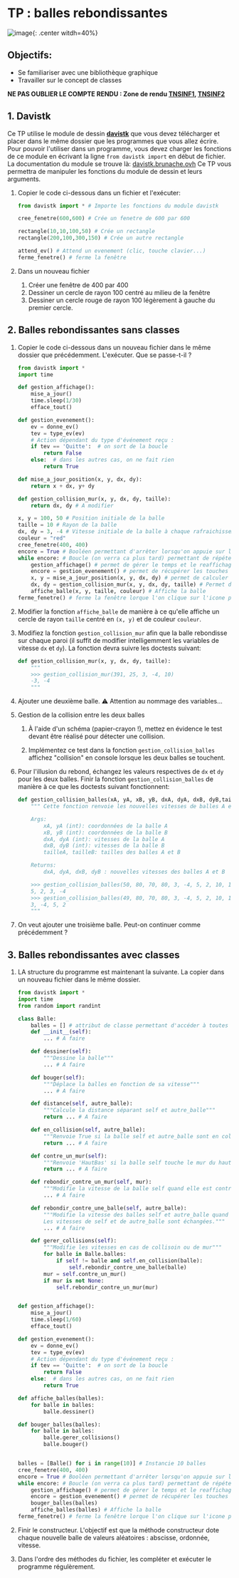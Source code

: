 # TP : balles rebondissantes

![image](data/balles1.png){: .center witdh=40%}

## Objectifs:

- Se familiariser avec une bibliothèque graphique
- Travailler sur le concept de classes

**NE PAS OUBLIER LE COMPTE RENDU : Zone de rendu [TNSINF1](https://moodle.monlycee.net/mod/assign/view.php?id=67428), [TNSINF2](https://moodle.monlycee.net/mod/assign/view.php?id=68472)**

## 1. Davistk

Ce TP utilise le module de dessin **[davistk](./data/davistk.py)** que vous devez télécharger et placer dans le même dossier que les programmes que vous allez écrire. 
Pour pouvoir l'utiliser dans un programme, vous devez charger les fonctions de ce module en écrivant la ligne `from davistk import`  en début de fichier. 
La documentation du module se trouve là: [davistk.brunache.ovh](https://davistk.brunache.ovh)
Ce TP vous permettra de manipuler les fonctions du module de dessin et leurs arguments.

1. Copier le code ci-dessous dans un fichier et l'exécuter:

    ```python
    from davistk import * # Importe les fonctions du module davistk

    cree_fenetre(600,600) # Crée un fenetre de 600 par 600
    
    rectangle(10,10,100,50) # Crée un rectangle
    rectangle(200,100,300,150) # Crée un autre rectangle

    attend_ev() # Attend un evenement (clic, touche clavier...)
    ferme_fenetre() # ferme la fenêtre
    ``` 

1. Dans un nouveau fichier
    1. Créer une fenêtre de 400 par 400
    2. Dessiner un cercle de rayon 100 centré au milieu de la fenêtre
    3. Dessiner un cercle rouge de rayon 100 légèrement à gauche du premier cercle.

## 2. Balles rebondissantes sans classes

1. Copier le code ci-dessous dans un nouveau fichier dans le même dossier que précédemment. L'exécuter. Que se passe-t-il ?

    ```python linenums='1'
    from davistk import *
    import time

    def gestion_affichage():
        mise_a_jour()
        time.sleep(1/30)
        efface_tout()

    def gestion_evenement():
        ev = donne_ev()
        tev = type_ev(ev)
        # Action dépendant du type d'événement reçu :
        if tev == 'Quitte':  # on sort de la boucle
            return False
        else:  # dans les autres cas, on ne fait rien
            return True

    def mise_a_jour_position(x, y, dx, dy):
        return x + dx, y+ dy

    def gestion_collision_mur(x, y, dx, dy, taille):
        return dx, dy # A modifier

    x, y = 100, 50 # Position initiale de la balle
    taille = 10 # Rayon de la balle
    dx, dy = 3, -4 # Vitesse initiale de la balle à chaque rafraichissement la basse se déplace de dx et de dy
    couleur = "red"
    cree_fenetre(400, 400) 
    encore = True # Booléen permettant d'arrêter lorsqu'on appuie sur l'icone pour fermer la fenêtre
    while encore: # Boucle (on verra ca plus tard) permettant de répéter les actions indentées ci-dessous à chaque rafraichissement d'image
        gestion_affichage() # permet de gérer le temps et le reaffichage
        encore = gestion_evenement() # permet de récupérer les touches claviers et les clics
        x, y = mise_a_jour_position(x, y, dx, dy) # permet de calculer la nouvelle position de la balle en fonction de sa vitesse
        dx, dy = gestion_collision_mur(x, y, dx, dy, taille) # Permet de gérer les collisions avec les murs
        affiche_balle(x, y, taille, couleur) # Affiche la balle
    ferme_fenetre() # ferme la fenêtre lorque l'on clique sur l'icone pour fermer la fenetre

    ```

2. Modifier la fonction `affiche_balle` de manière à ce qu'elle affiche un cercle de rayon `taille` centré en `(x, y)` et de couleur `couleur`. 

3. Modifiez la fonction `gestion_collision_mur` afin que la balle rebondisse sur chaque paroi (il suffit de modifier intelligemment les variables de vitesse ```dx``` et ```dy```). La fonction devra suivre les doctests suivant:

    ```python
    def gestion_collision_mur(x, y, dx, dy, taille):
        """
        >>> gestion_collision_mur(391, 25, 3, -4, 10)
        -3, -4
        """
    ```

4. Ajouter une deuxième balle. :warning: Attention au nommage des variables...

5. Gestion de la collision entre les deux balles

    1. À l'aide d'un schéma (papier-crayon !), mettez en évidence le test devant être réalisé pour détecter une collision.

    2. Implémentez ce test dans la fonction `gestion_collision_balles` affichez "collision" en console lorsque les deux balles se touchent.

6. Pour l'illusion du rebond, échangez les valeurs respectives de ```dx``` et ```dy``` pour les deux balles. Finir la fonction `gestion_collision_balles` de manière à ce que les doctests suivant fonctionnent:

    ```python
    def gestion_collision_balles(xA, yA, xB, yB, dxA, dyA, dxB, dyB,tailleA, tailleB):
        """ Cette fonction renvoie les nouvelles vitesses de balles A et B

        Args:
            xA, yA (int): coordonnées de la balle A
            xB, yB (int): coordonnées de la balle B
            dxA, dyA (int): vitesses de la balle A
            dxB, dyB (int): vitesses de la balle B
            tailleA, tailleB: tailles des balles A et B

        Returns:
            dxA, dyA, dxB, dyB : nouvelles vitesses des balles A et B

        >>> gestion_collision_balles(50, 80, 70, 80, 3, -4, 5, 2, 10, 10)
        5, 2, 3, -4
        >>> gestion_collision_balles(49, 80, 70, 80, 3, -4, 5, 2, 10, 10)
        3, -4, 5, 2
        """
    ```

7. On veut ajouter une troisième balle. Peut-on continuer comme précédemment ?

## 3. Balles rebondissantes avec classes

1. LA structure du programme est maintenant la suivante. La copier dans un nouveau fichier dans le même dossier.

    ```python
    from davistk import *
    import time
    from random import randint

    class Balle:
        balles = [] # attribut de classe permettant d'accéder à toutes les balles crées
        def __init__(self):
            ... # A faire

        def dessiner(self):
            """Dessine la balle"""
            ... # A faire

        def bouger(self):
            """Déplace la balles en fonction de sa vitesse"""
            ... # A faire 

        def distance(self, autre_balle):
            """Calcule la distance séparant self et autre_balle"""
            return ... # A faire

        def en_collision(self, autre_balle):
            """Renvoie True si la balle self et autre_balle sont en collision, False sinon"""
            return ... # A faire

        def contre_un_mur(self):
            """Renvoie 'HautBas' si la balle self touche le mur du haut ou du bas, 'DroiteGauche' si la balle self touche le mur de gauche ou de droite, None sinon"""
            return ... # A faire

        def rebondir_contre_un_mur(self, mur):
            """Modifie la vitesse de la balle self quand elle est contre un mur, mur vallant soit 'HautBas' soit 'DroiteGauche' """
            ... # A faire

        def rebondir_contre_une_balle(self, autre_balle):
            """Modifie la vitesse des balles self et autre_balle quand elles rebondissent l'une contre l'autre.
            Les vitesses de self et de autre_balle sont échangées."""
            ... # A faire

        def gerer_collisions(self):
            """Modifie les vitesses en cas de collisoin ou de mur"""
            for balle in Balle.balles:
                if self != balle and self.en_collision(balle):
                    self.rebondir_contre_une_balle(balle)
            mur = self.contre_un_mur()
            if mur is not None:
                self.rebondir_contre_un_mur(mur)


    def gestion_affichage():
        mise_a_jour()
        time.sleep(1/60)
        efface_tout()

    def gestion_evenement():
        ev = donne_ev()
        tev = type_ev(ev)
        # Action dépendant du type d'événement reçu :
        if tev == 'Quitte':  # on sort de la boucle
            return False
        else:  # dans les autres cas, on ne fait rien
            return True

    def affiche_balles(balles):
        for balle in balles:
            balle.dessiner()

    def bouger_balles(balles):
        for balle in balles:
            balle.gerer_collisions()
            balle.bouger()


    balles = [Balle() for i in range(10)] # Instancie 10 balles
    cree_fenetre(400, 400) 
    encore = True # Booléen permettant d'arrêter lorsqu'on appuie sur l'icone pour fermer la fenêtre
    while encore: # Boucle (on verra ca plus tard) permettant de répéter les actions indentées ci-dessous à chaque rafraichissement d'image
        gestion_affichage() # permet de gérer le temps et le reaffichage
        encore = gestion_evenement() # permet de récupérer les touches claviers et les clics
        bouger_balles(balles)
        affiche_balles(balles) # Affiche la balle
    ferme_fenetre() # ferme la fenêtre lorque l'on clique sur l'icone pour fermer la fenetre
    ```

2. Finir le constructeur. L'objectif est que la méthode constructeur dote chaque nouvelle balle de valeurs aléatoires : abscisse, ordonnée, vitesse.

3. Dans l'ordre des méthodes du fichier, les compléter et exécuter le programme régulèrement.





